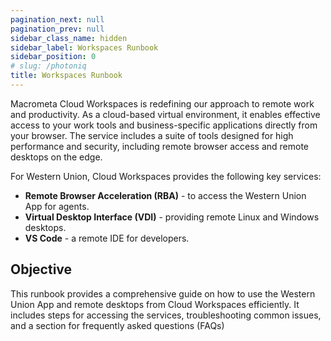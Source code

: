 ```yaml
---
pagination_next: null
pagination_prev: null
sidebar_class_name: hidden
sidebar_label: Workspaces Runbook
sidebar_position: 0
# slug: /photoniq
title: Workspaces Runbook
---
```


Macrometa Cloud Workspaces is redefining our approach to remote work and productivity. As a cloud-based virtual environment, it enables effective access to your work tools and business-specific applications directly from your browser. The service includes a suite of tools designed for high performance and security, including remote browser access and remote desktops on the edge.

For Western Union, Cloud Workspaces provides the following key services:

- **Remote Browser Acceleration (RBA)** - to access the Western Union App for agents.
- **Virtual Desktop Interface (VDI)** - providing remote Linux and Windows desktops.
- **VS Code** - a remote IDE for developers.

## **Objective**

This runbook provides a comprehensive guide on how to use the Western Union App and remote desktops from Cloud Workspaces efficiently. It includes steps for accessing the services, troubleshooting common issues, and a section for frequently asked questions (FAQs)  
